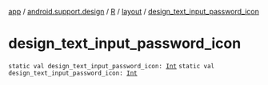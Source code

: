 [app](../../../index.md) / [android.support.design](../../index.md) / [R](../index.md) / [layout](index.md) / [design_text_input_password_icon](./design_text_input_password_icon.md)

# design_text_input_password_icon

`static val design_text_input_password_icon: `[`Int`](https://kotlinlang.org/api/latest/jvm/stdlib/kotlin/-int/index.html)
`static val design_text_input_password_icon: `[`Int`](https://kotlinlang.org/api/latest/jvm/stdlib/kotlin/-int/index.html)